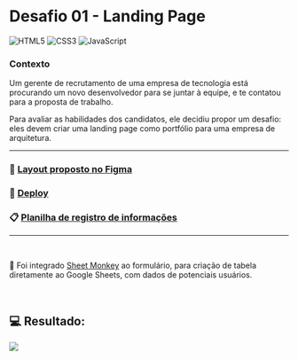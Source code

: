 # Desafio 01 - Landing Page 

![HTML5](https://img.shields.io/badge/html5-%23E34F26.svg?style=for-the-badge&logo=html5&logoColor=white) ![CSS3](https://img.shields.io/badge/css3-%231572B6.svg?style=for-the-badge&logo=css3&logoColor=white) ![JavaScript](https://img.shields.io/badge/javascript-%23323330.svg?style=for-the-badge&logo=javascript&logoColor=%23F7DF1E)

### Contexto

Um gerente de recrutamento de uma empresa de tecnologia está procurando um
novo desenvolvedor para se juntar à equipe, e te contatou para a proposta de trabalho.

Para avaliar as habilidades dos candidatos, ele decidiu propor um desafio: eles devem criar uma landing page como portfólio para uma empresa de arquitetura.

<hr>

### 🎨 [Layout proposto no Figma](https://www.figma.com/file/0FRiZbs30dfSniazKiM1rM/Desafio-1---Desenvolva-uma-Landing-Page?type=design&node-id=1-3&mode=design&t=VlOqRT5iFYR3Yl0D-0)

### 🚀 [Deploy]()

### 📋 [Planilha de registro de informações]()

<hr>
<br>

📌 Foi integrado [Sheet Monkey](https://sheetmonkey.io/pt-br) ao formulário, para criação de tabela diretamente ao Google Sheets, com dados de potenciais usuários.

<br>

## 💻 Resultado: 

<img src="./assets/imgs/readme/">